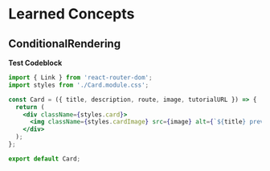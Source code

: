 # Learned Concepts

## ConditionalRendering

**Test Codeblock**

```jsx
import { Link } from 'react-router-dom';
import styles from './Card.module.css';

const Card = ({ title, description, route, image, tutorialURL }) => {
  return (
    <div className={styles.card}>
      <img className={styles.cardImage} src={image} alt={`${title} preview`} />
    </div>
  );
};

export default Card;
```
